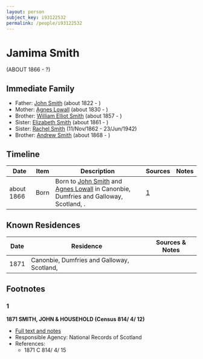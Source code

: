 ```yaml
---
layout: person
subject_key: i93122532
permalink: /people/i93122532
---
```


# Jamima Smith
(ABOUT 1866 - ?)

## Immediate Family

* Father: [John Smith](./@3582868@-john-smith-b1822-d.md) (about 1822 - )
* Mother: [Agnes Lowall](./@38031148@-agnes-lowall-b1830-d.md) (about 1830 - )
* Brother: [William Elliot Smith](./@15044661@-william-elliot-smith-b1857-d.md) (about 1857 - )
* Sister: [Elizabeth Smith](./@96054144@-elizabeth-smith-b1861-d.md) (about 1861 - )
* Sister: [Rachel Smith](./@58377523@-rachel-smith-b1862-11-11-d1942-6-23.md) (11/Nov/1862 - 23/Jun/1942)
* Brother: [Andrew Smith](./@79740305@-andrew-smith-b1868-d.md) (about 1868 - )

## Timeline

Date | Item | Description | Sources | Notes
---|---|---|---|---
about 1866 | Born | Born to [John Smith](./@3582868@-john-smith-b1822-d.md) and [Agnes Lowall](./@38031148@-agnes-lowall-b1830-d.md) in Canonbie, Dumfries and Galloway, Scotland, . | [1](#1) | 

## Known Residences

Date | Residence | Sources & Notes
---|---|---
1871 | Canonbie, Dumfries and Galloway, Scotland,  | 

## Footnotes

### 1

**1871 SMITH, JOHN & HOUSEHOLD (Census 814/ 4/ 12)**

* [Full text and notes](../sources/@12031922@-1871-smith,-john-&-household-census-814-4-12-.md)
* Responsible Agency: National Records of Scotland
* References: 
  * 1871 C 814/ 4/ 15

